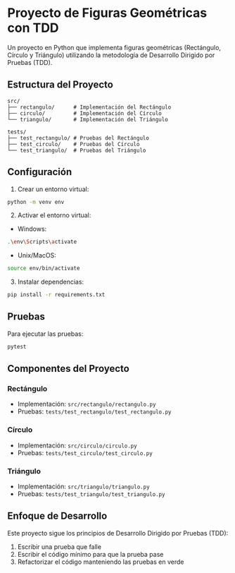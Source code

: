 # Proyecto de Figuras Geométricas con TDD

Un proyecto en Python que implementa figuras geométricas (Rectángulo, Círculo y Triángulo) utilizando la metodología de Desarrollo Dirigido por Pruebas (TDD).

## Estructura del Proyecto

```
src/
├── rectangulo/      # Implementación del Rectángulo
├── circulo/         # Implementación del Círculo
└── triangulo/       # Implementación del Triángulo

tests/
├── test_rectangulo/ # Pruebas del Rectángulo
├── test_circulo/    # Pruebas del Círculo
└── test_triangulo/  # Pruebas del Triángulo
```

## Configuración

1. Crear un entorno virtual:
```bash
python -m venv env
```

2. Activar el entorno virtual:
- Windows:
```bash
.\env\Scripts\activate
```
- Unix/MacOS:
```bash
source env/bin/activate
```

3. Instalar dependencias:
```bash
pip install -r requirements.txt
```

## Pruebas

Para ejecutar las pruebas:
```bash
pytest
```

## Componentes del Proyecto

### Rectángulo
- Implementación: `src/rectangulo/rectangulo.py`
- Pruebas: `tests/test_rectangulo/test_rectangulo.py`

### Círculo
- Implementación: `src/circulo/circulo.py`
- Pruebas: `tests/test_circulo/test_circulo.py`

### Triángulo
- Implementación: `src/triangulo/triangulo.py`
- Pruebas: `tests/test_triangulo/test_triangulo.py`

## Enfoque de Desarrollo

Este proyecto sigue los principios de Desarrollo Dirigido por Pruebas (TDD):
1. Escribir una prueba que falle
2. Escribir el código mínimo para que la prueba pase
3. Refactorizar el código manteniendo las pruebas en verde